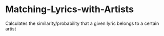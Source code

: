 # Matching-Lyrics-with-Artists
Calculates the similarity/probability that a given lyric belongs to a certain artist
